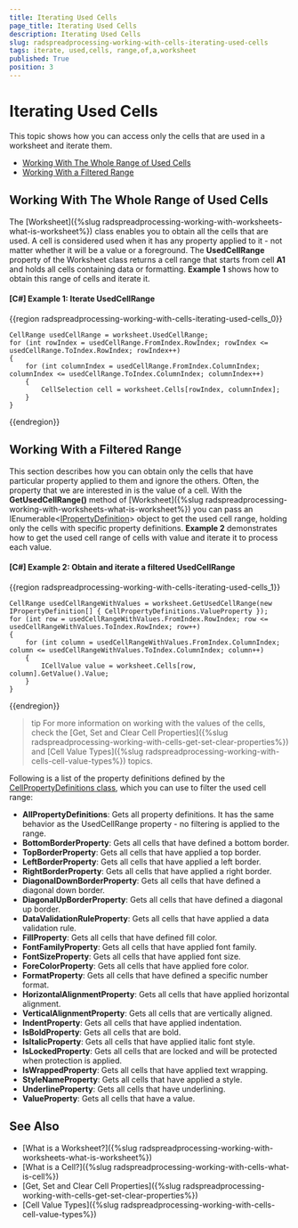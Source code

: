 ```yaml
---
title: Iterating Used Cells
page_title: Iterating Used Cells
description: Iterating Used Cells
slug: radspreadprocessing-working-with-cells-iterating-used-cells
tags: iterate, used,cells, range,of,a,worksheet
published: True
position: 3
---
```


# Iterating Used Cells

This topic shows how you can access only the cells that are used in a worksheet and iterate them.

* [Working With The Whole Range of Used Cells](#working-with-the-whole-range-of-used-cells)
* [Working With a Filtered Range](#working-with-a-filtered-range)

## Working With The Whole Range of Used Cells 

The [Worksheet]({%slug radspreadprocessing-working-with-worksheets-what-is-worksheet%}) class enables you to obtain all the cells that are used. A cell is considered used when it has any property applied to it - not matter whether it will be a value or a foreground. The **UsedCellRange** property of the Worksheet class returns a cell range that starts from cell **A1** and holds all cells containing data or formatting. **Example 1** shows how to obtain this range of cells and iterate it.  


#### __[C#] Example 1: Iterate UsedCellRange__

{{region radspreadprocessing-working-with-cells-iterating-used-cells_0}}

	CellRange usedCellRange = worksheet.UsedCellRange;
	for (int rowIndex = usedCellRange.FromIndex.RowIndex; rowIndex <= usedCellRange.ToIndex.RowIndex; rowIndex++)
	{
	    for (int columnIndex = usedCellRange.FromIndex.ColumnIndex; columnIndex <= usedCellRange.ToIndex.ColumnIndex; columnIndex++)
	    {
	        CellSelection cell = worksheet.Cells[rowIndex, columnIndex];
	    }
	}
{{endregion}}


## Working With a Filtered Range

This section describes how you can obtain only the cells that have particular property applied to them and ignore the others. Often, the property that we are interested in is the value of a cell. With the **GetUsedCellRange()** method of [Worksheet]({%slug radspreadprocessing-working-with-worksheets-what-is-worksheet%}) you can pass an IEnumerable&lt;[IPropertyDefinition](https://docs.telerik.com/devtools/document-processing/api/Telerik.Windows.Documents.Spreadsheet.PropertySystem.IPropertyDefinition-1.html)&gt; object to get the used cell range, holding only the cells with specific property definitions. **Example 2** demonstrates how to get the used cell range of cells with value and iterate it to process each value.

#### __[C#] Example 2: Obtain and iterate a filtered UsedCellRange__

{{region radspreadprocessing-working-with-cells-iterating-used-cells_1}}

	CellRange usedCellRangeWithValues = worksheet.GetUsedCellRange(new IPropertyDefinition[] { CellPropertyDefinitions.ValueProperty });
	for (int row = usedCellRangeWithValues.FromIndex.RowIndex; row <= usedCellRangeWithValues.ToIndex.RowIndex; row++)
	{
	    for (int column = usedCellRangeWithValues.FromIndex.ColumnIndex; column <= usedCellRangeWithValues.ToIndex.ColumnIndex; column++)
	    {
	        ICellValue value = worksheet.Cells[row, column].GetValue().Value;
	    }
	}
{{endregion}}

>tip For more information on working with the values of the cells, check the [Get, Set and Clear Cell Properties]({%slug radspreadprocessing-working-with-cells-get-set-clear-properties%}) and [Cell Value Types]({%slug radspreadprocessing-working-with-cells-cell-value-types%}) topics.

Following is a list of the property definitions defined by the [CellPropertyDefinitions class](https://docs.telerik.com/devtools/document-processing/api/Telerik.Windows.Documents.Spreadsheet.PropertySystem.CellPropertyDefinitions.html), which you can use to filter the used cell range:

* **AllPropertyDefinitions**: Gets all property definitions. It has the same behavior as the UsedCellRange property - no filtering is applied to the range.
* **BottomBorderProperty**: Gets all cells that have defined a bottom border.
* **TopBorderProperty**: Gets all cells that have applied a top border.
* **LeftBorderProperty**: Gets all cells that have applied a left border.
* **RightBorderProperty**: Gets all cells that have applied a right border.
* **DiagonalDownBorderProperty**: Gets all cells that have defined a diagonal down border.
* **DiagonalUpBorderProperty**: Gets all cells that have defined a diagonal up border.
* **DataValidationRuleProperty**: Gets all cells that have applied a data validation rule.
* **FillProperty**: Gets all cells that have defined fill color.
* **FontFamilyProperty**: Gets all cells that have applied font family.
* **FontSizeProperty**: Gets all cells that have applied font size.
* **ForeColorProperty**: Gets all cells that have applied fore color.
* **FormatProperty**: Gets all cells that have defined a specific number format.
* **HorizontalAlignmentProperty**: Gets all cells that have applied horizontal alignment.
* **VerticalAlignmentProperty**: Gets all cells that are vertically aligned.
* **IndentProperty**: Gets all cells that have applied indentation.
* **IsBoldProperty**: Gets all cells that are bold.
* **IsItalicProperty**: Gets all cells that have applied italic font style.
* **IsLockedProperty**: Gets all cells that are locked and will be protected when protection is applied.
* **IsWrappedProperty**: Gets all cells that have applied text wrapping.
* **StyleNameProperty**: Gets all cells that have applied a style.
* **UnderlineProperty**: Gets all cells that have underlining.
* **ValueProperty**: Gets all cells that have a value.


## See Also 

* [What is a Worksheet?]({%slug radspreadprocessing-working-with-worksheets-what-is-worksheet%})
* [What is a Cell?]({%slug radspreadprocessing-working-with-cells-what-is-cell%})
* [Get, Set and Clear Cell Properties]({%slug radspreadprocessing-working-with-cells-get-set-clear-properties%})
* [Cell Value Types]({%slug radspreadprocessing-working-with-cells-cell-value-types%})